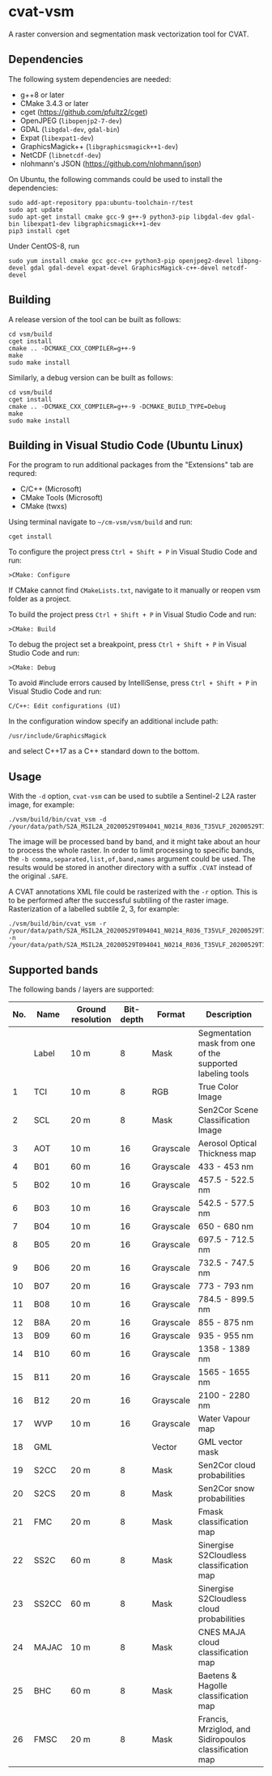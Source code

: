# cvat-vsm
A raster conversion and segmentation mask vectorization tool for CVAT.

## Dependencies
The following system dependencies are needed:
* g++8 or later
* CMake 3.4.3 or later
* cget (https://github.com/pfultz2/cget)
* OpenJPEG (`libopenjp2-7-dev`)
* GDAL (`libgdal-dev`, `gdal-bin`)
* Expat (`libexpat1-dev`)
* GraphicsMagick++ (`libgraphicsmagick++1-dev`)
* NetCDF (`libnetcdf-dev`)
* nlohmann's JSON (https://github.com/nlohmann/json)

On Ubuntu, the following commands could be used to install the dependencies:

```
sudo add-apt-repository ppa:ubuntu-toolchain-r/test
sudo apt update
sudo apt-get install cmake gcc-9 g++-9 python3-pip libgdal-dev gdal-bin libexpat1-dev libgraphicsmagick++1-dev
pip3 install cget
```

Under CentOS-8, run

```
sudo yum install cmake gcc gcc-c++ python3-pip openjpeg2-devel libpng-devel gdal gdal-devel expat-devel GraphicsMagick-c++-devel netcdf-devel
```


## Building
A release version of the tool can be built as follows:

```
cd vsm/build
cget install
cmake .. -DCMAKE_CXX_COMPILER=g++-9
make
sudo make install
```

Similarly, a debug version can be built as follows:

```
cd vsm/build
cget install
cmake .. -DCMAKE_CXX_COMPILER=g++-9 -DCMAKE_BUILD_TYPE=Debug
make
sudo make install
```

## Building in Visual Studio Code (Ubuntu Linux)
For the program to run additional packages from the "Extensions" tab are requred:
* C/C++ (Microsoft)
* CMake Tools (Microsoft)
* CMake (twxs)

Using terminal navigate to `~/cm-vsm/vsm/build` and run:
```
cget install
```

To configure the project press `Ctrl + Shift + P` in Visual Studio Code and run:
```
>CMake: Configure
```
If CMake cannot find `CMakeLists.txt`, navigate to it manually or reopen vsm folder as a project.

To build the project press `Ctrl + Shift + P` in Visual Studio Code and run:
```
>CMake: Build
```

To debug the project set a breakpoint, press `Ctrl + Shift + P` in Visual Studio Code and run:
```
>CMake: Debug
```

To avoid #include errors caused by IntelliSense, press `Ctrl + Shift + P` in Visual Studio Code and run:
```
C/C++: Edit configurations (UI)
```
In the configuration window specify an additional include path:
```
/usr/include/GraphicsMagick
```
and select C++17 as a C++ standard down to the bottom.

## Usage
With the `-d` option, `cvat-vsm` can be used to subtile a Sentinel-2 L2A raster image, for example:

```
./vsm/build/bin/cvat_vsm -d /your/data/path/S2A_MSIL2A_20200529T094041_N0214_R036_T35VLF_20200529T120441.SAFE
```

The image will be processed band by band, and it might take about an hour to process the whole raster.
In order to limit processing to specific bands, the `-b comma,separated,list,of,band,names` argument could be used.
The results would be stored in another directory with a suffix `.CVAT` instead of the original `.SAFE`.

A CVAT annotations XML file could be rasterized with the `-r` option.
This is to be performed after the successful subtiling of the raster image.
Rasterization of a labelled subtile 2, 3, for example:

```
./vsm/build/bin/cvat_vsm -r /your/data/path/S2A_MSIL2A_20200529T094041_N0214_R036_T35VLF_20200529T120441.CVAT/tile_2_3/annotations.xml -n /your/data/path/S2A_MSIL2A_20200529T094041_N0214_R036_T35VLF_20200529T120441.CVAT/tile_2_3/T35VLF_tile_2_3.nc
```

## Supported bands
The following bands / layers are supported:

| No. | Name  | Ground resolution | Bit-depth | Format    | Description                                                |
| --- | ----- | ----------------- | --------- | --------- | ---------------------------------------------------------- |
|     | Label |              10 m |         8 |      Mask | Segmentation mask from one of the supported labeling tools |
|   1 |   TCI |              10 m |         8 |       RGB | True Color Image                                           |
|   2 |   SCL |              20 m |         8 |      Mask | Sen2Cor Scene Classification Image                         |
|   3 |   AOT |              10 m |        16 | Grayscale | Aerosol Optical Thickness map                              |
|   4 |   B01 |              60 m |        16 | Grayscale | 433 - 453 nm                                               |
|   5 |   B02 |              10 m |        16 | Grayscale | 457.5 - 522.5 nm                                           |
|   6 |   B03 |              10 m |        16 | Grayscale | 542.5 - 577.5 nm                                           |
|   7 |   B04 |              10 m |        16 | Grayscale | 650 - 680 nm                                               |
|   8 |   B05 |              20 m |        16 | Grayscale | 697.5 - 712.5 nm                                           |
|   9 |   B06 |              20 m |        16 | Grayscale | 732.5 - 747.5 nm                                           |
|  10 |   B07 |              20 m |        16 | Grayscale | 773 - 793 nm                                               |
|  11 |   B08 |              10 m |        16 | Grayscale | 784.5 - 899.5 nm                                           |
|  12 |   B8A |              20 m |        16 | Grayscale | 855 - 875 nm                                               |
|  13 |   B09 |              60 m |        16 | Grayscale | 935 - 955 nm                                               |
|  14 |   B10 |              60 m |        16 | Grayscale | 1358 - 1389 nm                                             |
|  15 |   B11 |              20 m |        16 | Grayscale | 1565 - 1655 nm                                             |
|  16 |   B12 |              20 m |        16 | Grayscale | 2100 - 2280 nm                                             |
|  17 |   WVP |              10 m |        16 | Grayscale | Water Vapour map                                           |
|  18 |   GML |                   |           |    Vector | GML vector mask                                            |
|  19 |  S2CC |              20 m |         8 |      Mask | Sen2Cor cloud probabilities                                |
|  20 |  S2CS |              20 m |         8 |      Mask | Sen2Cor snow probabilities                                 |
|  21 |   FMC |              20 m |         8 |      Mask | Fmask classification map                                   |
|  22 |  SS2C |              60 m |         8 |      Mask | Sinergise S2Cloudless classification map                   |
|  23 | SS2CC |              60 m |         8 |      Mask | Sinergise S2Cloudless cloud probabilities                  |
|  24 | MAJAC |              10 m |         8 |      Mask | CNES MAJA cloud classification map                         |
|  25 |   BHC |              60 m |         8 |      Mask | Baetens & Hagolle classification map                       |
|  26 |  FMSC |              20 m |         8 |      Mask | Francis, Mrziglod, and Sidiropoulos classification map     |
